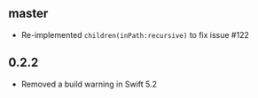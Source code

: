 ## master

- Re-implemented `children(inPath:recursive)` to fix issue #122

## 0.2.2

- Removed a build warning in Swift 5.2
